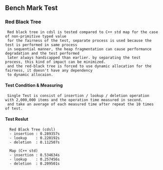 ## Bench Mark Test

### Red Black Tree  
     Red black tree in cdsl is tested compared to C++ std map for the case of non-primitive typed value
     for the fairness of the test, separate process is used because the test is performed in same process
     in sequential manner, the heap fragmentation can cause performance degradation and the test performed 
     later always handicapped than earlier. by separating the test process, this kind of impact can be minimized.
     and the red-black tree is forced to use dynamic allocation for the fairness, it doesn't have any dependency 
     to dynamic allocaion.

#### Test Condition & Measuring
     Single Test is consist of insertion / lookup / deletion operation with 2,000,000 items and the operation time measured in second.
     and take an average of each measured time after repeat the 10 times of test.
     
#### Test Reslut    
      Red Black Tree (cdsl) 
      - insertion : 0.289357s
      - lookup    : 0.220192s
      - deletion  : 0.112507s
      
      Map (C++ std)
      - insertion : 0.534634s
      - lookup    : 0.257456s
      - deletion  : 0.209501s    
     
        
     